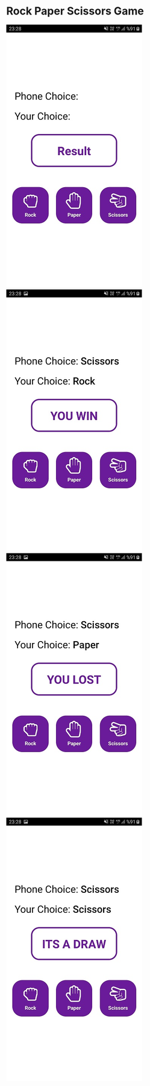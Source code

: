 # Rock Paper Scissors Game

![](src/assets/rockPaperScissors1.jpg)
![](src/assets/rockPaperScissors2.jpg)
![](src/assets/rockPaperScissors3.jpg)
![](src/assets/rockPaperScissors4.jpg)
